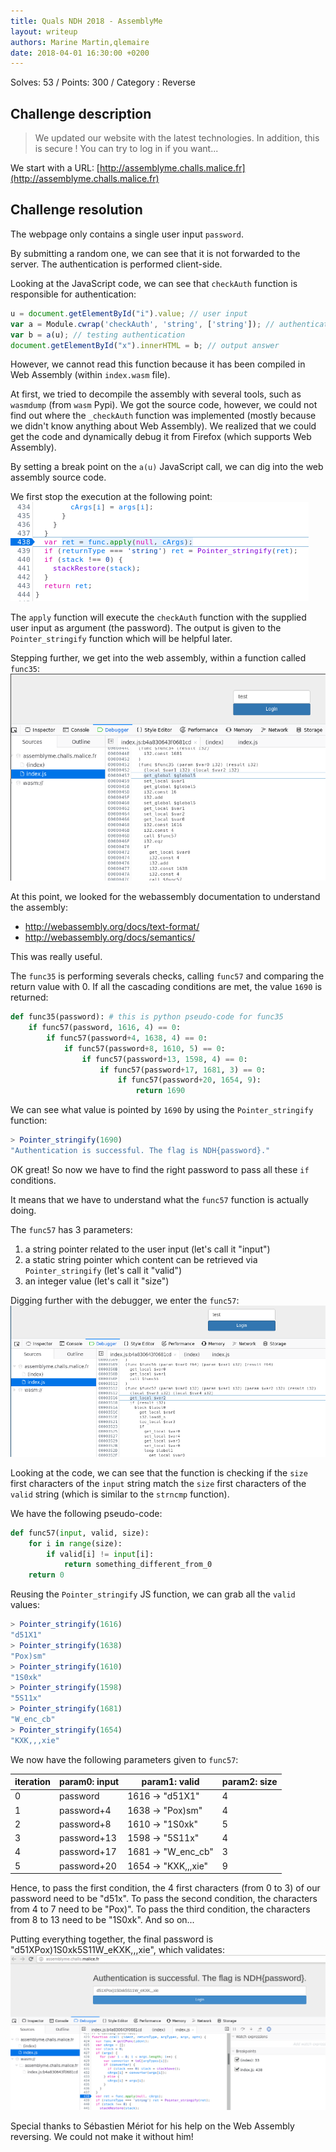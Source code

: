 ```yaml
---
title: Quals NDH 2018 - AssemblyMe
layout: writeup
authors: Marine Martin,qlemaire
date: 2018-04-01 16:30:00 +0200
---
```

Solves: 53 / Points: 300 / Category : Reverse

## Challenge description
> We updated our website with the latest technologies. In addition, this is secure ! You can try to log in if you want...

We start with a URL: [http://assemblyme.challs.malice.fr](http://assemblyme.challs.malice.fr)

## Challenge resolution
The webpage only contains a single user input `password`.

By submitting a random one, we can see that it is not forwarded to the server. The authentication is performed client-side.

Looking at the JavaScript code, we can see that `checkAuth` function is responsible for authentication:
```js
u = document.getElementById("i").value; // user input
var a = Module.cwrap('checkAuth', 'string', ['string']); // authentication function
var b = a(u); // testing authentication
document.getElementById("x").innerHTML = b; // output answer
```
However, we cannot read this function because it has been compiled in Web Assembly (within `index.wasm` file).

At first, we tried to decompile the assembly with several tools, such as `wasmdump` (from `wasm` Pypi). We got the source code, however, we could not find out where the `_checkAuth` function was implemented (mostly because we didn't know anything about Web Assembly). We realized that we could get the code and dynamically debug it from Firefox (which supports Web Assembly).

By setting a break point on the `a(u)` JavaScript call, we can dig into the web assembly source code.

We first stop the execution at the following point:
![Breakpoint](/assets/ndh18-assemblyme-breakpoint.png)

The `apply` function will execute the `checkAuth` function with the supplied user input as argument (the password). The output is given to the `Pointer_stringify` function which will be helpful later.

Stepping further, we get into the web assembly, within a function called `func35`:
![Func35](/assets/ndh18-assemblyme-func35.png)

At this point, we looked for the webassembly documentation to understand the assembly:
* http://webassembly.org/docs/text-format/
* http://webassembly.org/docs/semantics/

This was really useful.

The `func35` is performing severals checks, calling `func57` and comparing the return value with 0. If all the cascading conditions are met, the value `1690` is returned:
```python
def func35(password): # this is python pseudo-code for func35
    if func57(password, 1616, 4) == 0:
        if func57(password+4, 1638, 4) == 0:
            if func57(password+8, 1610, 5) == 0:
                if func57(password+13, 1598, 4) == 0:
                    if func57(password+17, 1681, 3) == 0:
                        if func57(password+20, 1654, 9):
                            return 1690
```

We can see what value is pointed by `1690` by using the `Pointer_stringify` function:
```js
> Pointer_stringify(1690)
"Authentication is successful. The flag is NDH{password}."
```

OK great! So now we have to find the right password to pass all these `if` conditions.

It means that we have to understand what the `func57` function is actually doing.

The `func57` has 3 parameters:
1. a string pointer related to the user input (let's call it "input")
2. a static string pointer which content can be retrieved via `Pointer_stringify` (let's call it "valid")
3. an integer value (let's call it "size")

Digging further with the debugger, we enter the `func57`:
![Func35](/assets/ndh18-assemblyme-func57.png)

Looking at the code, we can see that the function is checking if the `size` first characters of the `input` string match the `size` first characters of the `valid` string (which is similar to the `strncmp` function).

We have the following pseudo-code:
```python
def func57(input, valid, size):
    for i in range(size):
        if valid[i] != input[i]:
            return something_different_from_0
    return 0
```

Reusing the `Pointer_stringify` JS function, we can grab all the `valid` values:
```js
> Pointer_stringify(1616) 
"d51X1"
> Pointer_stringify(1638)
"Pox)sm"
> Pointer_stringify(1610)
"1S0xk"
> Pointer_stringify(1598)
"5S11x"
> Pointer_stringify(1681)
"W_enc_cb"
> Pointer_stringify(1654)
"KXK,,,xie"
```

We now have the following parameters given to `func57`:

| iteration | param0: input | param1: valid | param2: size |
| --- | --- | --- | --- |
| 0 | password | 1616 -> "d51X1" | 4 | 
| 1 | password+4 | 1638 -> "Pox)sm" | 4 | 
| 2 | password+8 | 1610 -> "1S0xk" | 5 |
| 3 | password+13 | 1598 -> "5S11x" | 4 |
| 4 | password+17 | 1681 -> "W_enc_cb" | 3 |
| 5 | password+20 | 1654 -> "KXK,,,xie" | 9 |

Hence, to pass the first condition, the 4 first characters (from 0 to 3) of our password need to be "d51x".
To pass the second condition, the characters from 4 to 7 need to be "Pox)".
To pass the third condition, the characters from 8 to 13 need to be "1S0xk".
And so on...

Putting everything together, the final password is "d51XPox)1S0xk5S11W_eKXK,,,xie", which validates:
![Flag](/assets/ndh18-assemblyme-flag.png)

Special thanks to Sébastien Mériot for his help on the Web Assembly reversing. We could not make it without him!
